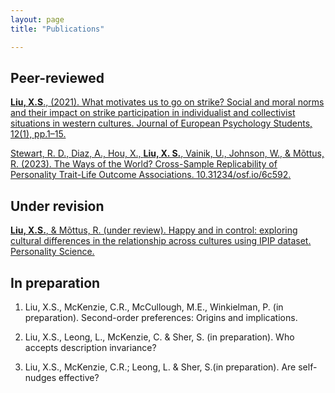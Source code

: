 ```yaml
---
layout: page
title: "Publications"

---
```


## Peer-reviewed
[**Liu, X.S**., (2021). What motivates us to go on strike? Social and moral norms and their impact on strike participation in individualist and collectivist situations in western cultures. Journal of European Psychology Students, 12(1), pp.1–15.](http://doi.org/10.5334/jeps.507)

[Stewart, R. D., Diaz, A., Hou, X., **Liu, X. S.**, Vainik, U., Johnson, W., & Mõttus, R. (2023). The Ways of the World? Cross-Sample Replicability of Personality Trait-Life Outcome Associations. 10.31234/osf.io/6c592.](https://www.researchgate.net/publication/372661661_The_Ways_of_the_World_Cross-Sample_Replicability_of_Personality_Trait-Life_Outcome_Associations)

## Under revision
[**Liu, X.S.**, & Mõttus, R. (under review). Happy and in control: exploring cultural differences in the relationship across cultures using IPIP dataset. Personality Science. ](https://psyarxiv.com/c7wsd/)

## In preparation
1.	Liu, X.S., McKenzie, C.R., McCullough, M.E., Winkielman, P. (in preparation). Second-order preferences: Origins and implications. 

2.	Liu, X.S., Leong, L., McKenzie, C. & Sher, S. (in preparation). Who accepts description invariance?	

3.	Liu, X.S., McKenzie, C.R.; Leong, L. & Sher, S.(in preparation). Are self-nudges effective?
